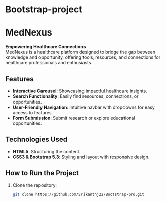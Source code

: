 # Bootstrap-project
# MedNexus

**Empowering Healthcare Connections**  
MedNexus is a healthcare platform designed to bridge the gap between knowledge and opportunity, offering tools, resources, and connections for healthcare professionals and enthusiasts.

## Features
- **Interactive Carousel**: Showcasing impactful healthcare insights.
- **Search Functionality**: Easily find resources, connections, or opportunities.
- **User-Friendly Navigation**: Intuitive navbar with dropdowns for easy access to features.
- **Form Submission**: Submit research or explore educational opportunities.

## Technologies Used
- **HTML5**: Structuring the content.
- **CSS3 & Bootstrap 5.3**: Styling and layout with responsive design.

## How to Run the Project
1. Clone the repository:
   ```bash
   git clone https://github.com/Srikanthj22/Bootstrap-pro.git
